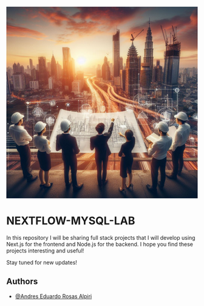 
![Logo](./logo.jpeg)


# NEXTFLOW-MYSQL-LAB

In this repository I will be sharing full stack projects that I will develop using Next.js for the frontend and Node.js for the backend. I hope you find these projects interesting and useful!

Stay tuned for new updates!

## Authors

- [@Andres Eduardo Rosas Alpiri](https://github.com/XxElInmortalXx)